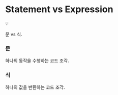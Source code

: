 # Statement vs Expression

<aside>
💡

문 vs 식.

</aside>

### 문

하나의 동작을 수행하는 코드 조각.

### 식

하나의 값을 반환하는 코드 조각.